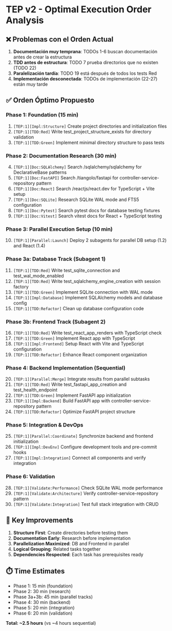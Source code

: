 # TEP v2 - Optimal Execution Order Analysis

## ❌ Problemas con el Orden Actual

1. **Documentación muy temprana**: TODOs 1-6 buscan documentación antes de crear la estructura
2. **TDD antes de estructura**: TODO 7 prueba directorios que no existen (TODO 22)
3. **Paralelización tardía**: TODO 19 está después de todos los tests Red
4. **Implementación desconectada**: TODOs de implementación (22-27) están muy tarde

## ✅ Orden Óptimo Propuesto

### Phase 1: Foundation (15 min)
1. `[TEP:1][Impl:Structure]` Create project directories and initialization files
2. `[TEP:1][TDD:Red]` Write test_project_structure_exists for directory validation
3. `[TEP:1][TDD:Green]` Implement minimal directory structure to pass tests

### Phase 2: Documentation Research (30 min)
4. `[TEP:1][Doc:SQLAlchemy]` Search /sqlalchemy/sqlalchemy for DeclarativeBase patterns
5. `[TEP:1][Doc:FastAPI]` Search /tiangolo/fastapi for controller-service-repository pattern
6. `[TEP:1][Doc:React]` Search /reactjs/react.dev for TypeScript + Vite setup
7. `[TEP:1][Doc:SQLite]` Research SQLite WAL mode and FTS5 configuration
8. `[TEP:1][Doc:Pytest]` Search pytest docs for database testing fixtures
9. `[TEP:1][Doc:Vitest]` Search vitest docs for React + TypeScript testing

### Phase 3: Parallel Execution Setup (10 min)
10. `[TEP:1][Parallel:Launch]` Deploy 2 subagents for parallel DB setup (1.2) and React (1.4)

### Phase 3a: Database Track (Subagent 1)
11. `[TEP:1][TDD:Red]` Write test_sqlite_connection and test_wal_mode_enabled
12. `[TEP:1][TDD:Red]` Write test_sqlalchemy_engine_creation with session factory
13. `[TEP:1][TDD:Green]` Implement SQLite connection with WAL mode
14. `[TEP:1][Impl:Database]` Implement SQLAlchemy models and database config
15. `[TEP:1][TDD:Refactor]` Clean up database configuration code

### Phase 3b: Frontend Track (Subagent 2)
16. `[TEP:1][TDD:Red]` Write test_react_app_renders with TypeScript check
17. `[TEP:1][TDD:Green]` Implement React app with TypeScript
18. `[TEP:1][Impl:Frontend]` Setup React with Vite and TypeScript configuration
19. `[TEP:1][TDD:Refactor]` Enhance React component organization

### Phase 4: Backend Implementation (Sequential)
20. `[TEP:1][Parallel:Merge]` Integrate results from parallel subtasks
21. `[TEP:1][TDD:Red]` Write test_fastapi_app_creation and test_health_endpoint
22. `[TEP:1][TDD:Green]` Implement FastAPI app initialization
23. `[TEP:1][Impl:Backend]` Build FastAPI app with controller-service-repository pattern
24. `[TEP:1][TDD:Refactor]` Optimize FastAPI project structure

### Phase 5: Integration & DevOps
25. `[TEP:1][Parallel:Coordinate]` Synchronize backend and frontend initialization
26. `[TEP:1][Impl:DevEnv]` Configure development tools and pre-commit hooks
27. `[TEP:1][Impl:Integration]` Connect all components and verify integration

### Phase 6: Validation
28. `[TEP:1][Validate:Performance]` Check SQLite WAL mode performance
29. `[TEP:1][Validate:Architecture]` Verify controller-service-repository pattern
30. `[TEP:1][Validate:Integration]` Test full stack integration with CRUD

## 🎯 Key Improvements

1. **Structure First**: Create directories before testing them
2. **Documentation Early**: Research before implementation
3. **Parallelization Maximized**: DB and Frontend in parallel
4. **Logical Grouping**: Related tasks together
5. **Dependencies Respected**: Each task has prerequisites ready

## ⏱️ Time Estimates

- Phase 1: 15 min (foundation)
- Phase 2: 30 min (research)
- Phase 3a+3b: 45 min (parallel tracks)
- Phase 4: 30 min (backend)
- Phase 5: 20 min (integration)
- Phase 6: 20 min (validation)

**Total: ~2.5 hours** (vs ~4 hours sequential)